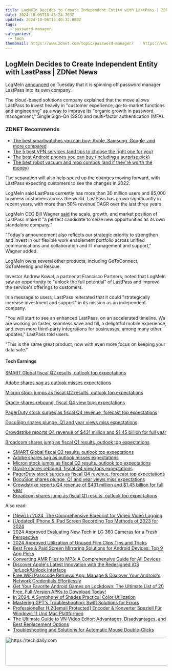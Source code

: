 ```yaml
---
title: LogMeIn Decides to Create Independent Entity with LastPass | ZDNet News
date: 2024-10-05T18:45:24.763Z
updated: 2024-10-06T16:40:12.880Z
tags:
  - password-manager
categories:
  - tech
thumbnail: https://www.zdnet.com/topic/password-manager/    https://www.zdnet.com/a/img/resize/d0de05352673131fa05f26f8b6da6ef05a48e0c1/2019/09/16/eaade1dd-03d6-4527-a092-bae69a690068/lastpass.png?width=170&height=128&fit=crop&format=pjpg&auto=webp
---
```


## LogMeIn Decides to Create Independent Entity with LastPass | ZDNet News

LogMeIn [announced](https://www.logmein.com/newsroom/press-release/2021/logmein-set-to-establish-lastpass-as-an-independent-cloud-security-company-amid-strong-market-demand) on Tuesday that it is spinning off password manager LastPass into its own company.

The cloud-based solutions company explained that the move allows LastPass to invest heavily in "customer experience, go-to-market functions and engineering" as a way to improve its "organic growth in password management," Single Sign-On (SSO) and multi-factor authentication (MFA). 

### **ZDNET** Recommends

* [The best smartwatches you can buy: Apple, Samsung, Google, and more compared](https://www.zdnet.com/article/best-smartwatch/)
* [The 5 best VPN services (and tips to choose the right one for you)](https://www.zdnet.com/article/best-vpn/)
* [The best Android phones you can buy (including a surprise pick)](https://www.zdnet.com/article/best-android-phone/)
* [The best robot vacuum and mop combos (and if they're worth the money)](https://www.zdnet.com/article/best-robot-vacuum-mop/)

The separation will also help speed up the changes moving forward, with LastPass expecting customers to see the changes in 2022\. 

LogMeIn said LastPass currently has more than 30 million users and 85,000 business customers across the world. LastPass has grown significantly in recent years, with more than 50% revenue CAGR over the last three years. 

LogMeIn CEO Bill Wagner [said](https://www.logmein.com/newsroom/press-release/2021/logmein-set-to-establish-lastpass-as-an-independent-cloud-security-company-amid-strong-market-demand) the scale, growth, and market position of LastPass make it "a perfect candidate to seize new opportunities as its own standalone company." 

"Today's announcement also reflects our strategic priority to strengthen and invest in our flexible work enablement portfolio across unified communications and collaboration and IT management and support," Wagner added. 

LogMeIn owns several other products, including GoToConnect, GoToMeeting and Rescue. 

Investor Andrew Kowal, a partner at Francisco Partners, noted that LogMeIn saw an opportunity to "unlock the full potential" of LastPass and improve the service's offerings to customers. 

In a message to users, LastPass reiterated that it could "strategically increase investment and support" in its mission as an independent company. 

"You will start to see an enhanced LastPass, on an accelerated timeline. We are working on faster, seamless save and fill, a delightful mobile experience, and even more third-party integrations for businesses, among many other updates," LastPass told users. 

"This is the same great product, now with even more focus on keeping your data safe."

#### Tech Earnings

[SMART Global fiscal Q2 results, outlook top expectations](https://www.zdnet.com/article/smart-global-fiscal-q2-results-outlook-top-expectations/ "SMART Global fiscal Q2 results, outlook top expectations")

[Adobe shares sag as outlook misses expectations](https://www.zdnet.com/article/adobe-shares-sag-as-outlook-misses-expectations-on-halt-of-sales-to-russia/ "Adobe shares sag as outlook misses expectations")

[Micron stock jumps as fiscal Q2 results, outlook top expectations](https://www.zdnet.com/article/micron-stock-jumps-as-fyq2-results-outlook-top-expectations/ "Micron stock jumps as fiscal Q2 results, outlook top expectations")

[Oracle shares rebound, fiscal Q4 view tops expectations](https://www.zdnet.com/article/oracle-shares-drop-as-fiscal-q3-revenue-beats-but-profit-misses-on-equity-investments/ "Oracle shares rebound, fiscal Q4 view tops expectations")

[PagerDuty stock surges as fiscal Q4 revenue, forecast top expectations](https://www.zdnet.com/article/pagerduty-stock-surges-as-fiscal-q4-revenue-forecast-top-expectations/ "PagerDuty stock surges as fiscal Q4 revenue, forecast top expectations")

[DocuSign shares plunge, Q1 and year views miss expectations](https://www.zdnet.com/article/docusign-shares-plunge-fiscal-q4-revenue-beats-q1-revenue-view-misses-expectations/ "DocuSign shares plunge, Q1 and year views miss expectations")

[Crowdstrike reports Q4 revenue of $431 million and $1.45 billion for full year](https://www.zdnet.com/article/crowdstrike-reports-q4-revenue-of-431-million-and-1-45-billion-for-full-year/ "Crowdstrike reports Q4 revenue of $431 million and $1.45 billion for full year")

[Broadcom shares jump as fiscal Q1 results, outlook top expectations](https://www.zdnet.com/article/broadcom-shares-rise-as-fiscal-q1-results-outlook-top-expectations/ "Broadcom shares jump as fiscal Q1 results, outlook top expectations")

* [SMART Global fiscal Q2 results, outlook top expectations](https://www.zdnet.com/article/smart-global-fiscal-q2-results-outlook-top-expectations/ "SMART Global fiscal Q2 results, outlook top expectations")
* [Adobe shares sag as outlook misses expectations](https://www.zdnet.com/article/adobe-shares-sag-as-outlook-misses-expectations-on-halt-of-sales-to-russia/ "Adobe shares sag as outlook misses expectations")
* [Micron stock jumps as fiscal Q2 results, outlook top expectations](https://www.zdnet.com/article/micron-stock-jumps-as-fyq2-results-outlook-top-expectations/ "Micron stock jumps as fiscal Q2 results, outlook top expectations")
* [Oracle shares rebound, fiscal Q4 view tops expectations](https://www.zdnet.com/article/oracle-shares-drop-as-fiscal-q3-revenue-beats-but-profit-misses-on-equity-investments/ "Oracle shares rebound, fiscal Q4 view tops expectations")
* [PagerDuty stock surges as fiscal Q4 revenue, forecast top expectations](https://www.zdnet.com/article/pagerduty-stock-surges-as-fiscal-q4-revenue-forecast-top-expectations/ "PagerDuty stock surges as fiscal Q4 revenue, forecast top expectations")
* [DocuSign shares plunge, Q1 and year views miss expectations](https://www.zdnet.com/article/docusign-shares-plunge-fiscal-q4-revenue-beats-q1-revenue-view-misses-expectations/ "DocuSign shares plunge, Q1 and year views miss expectations")
* [Crowdstrike reports Q4 revenue of $431 million and $1.45 billion for full year](https://www.zdnet.com/article/crowdstrike-reports-q4-revenue-of-431-million-and-1-45-billion-for-full-year/ "Crowdstrike reports Q4 revenue of $431 million and $1.45 billion for full year")
* [Broadcom shares jump as fiscal Q1 results, outlook top expectations](https://www.zdnet.com/article/broadcom-shares-rise-as-fiscal-q1-results-outlook-top-expectations/ "Broadcom shares jump as fiscal Q1 results, outlook top expectations")

<ins class="adsbygoogle"
     style="display:block"
     data-ad-format="autorelaxed"
     data-ad-client="ca-pub-7571918770474297"
     data-ad-slot="1223367746"></ins>

<ins class="adsbygoogle"
     style="display:block"
     data-ad-client="ca-pub-7571918770474297"
     data-ad-slot="8358498916"
     data-ad-format="auto"
     data-full-width-responsive="true"></ins>

<span class="atpl-alsoreadstyle">Also read:</span>
<div><ul>
<li><a href="https://screen-activity-recording.techidaily.com/new-in-2024-the-comprehensive-blueprint-for-vimeo-video-logging/"><u>[New] In 2024, The Comprehensive Blueprint for Vimeo Video Logging</u></a></li>
<li><a href="https://visual-screen-recording.techidaily.com/updated-iphone-and-ipad-screen-recording-top-methods-of-2023-for-2024/"><u>[Updated] IPhone & iPad Screen Recording Top Methods of 2023 for 2024</u></a></li>
<li><a href="https://fox-hovers.techidaily.com/2024-approved-evaluating-new-tech-in-lg-360-cameras-for-a-fresh-perspective/"><u>2024 Approved Evaluating New Tech in LG 360 Cameras for a Fresh Perspective</u></a></li>
<li><a href="https://fox-direct.techidaily.com/2024-approved-utilization-of-unused-film-clips-tips-and-tricks/"><u>2024 Approved Utilization of Unused Film Clips Tips and Tricks</u></a></li>
<li><a href="https://app-tips.techidaily.com/best-free-and-paid-screen-mirroring-solutions-for-android-devices-top-9-app-picks/"><u>Best Free & Paid Screen Mirroring Solutions for Android Devices: Top 9 App Picks</u></a></li>
<li><a href="https://tech-haven.techidaily.com/converting-amr-files-to-mp3-a-comprehensive-guide-for-all-devices/"><u>Converting AMR Files to MP3: A Comprehensive Guide for All Devices</u></a></li>
<li><a href="https://app-tips.techidaily.com/discover-apples-latest-innovation-with-the-redesigned-ios-1erlockunlock-interface/"><u>Discover Apple's Latest Innovation with the Redesigned iOS 1erLock/Unlock Interface</u></a></li>
<li><a href="https://app-tips.techidaily.com/free-wifi-passcode-retrieval-app-manage-and-discover-your-androids-network-credentials-effortlessly/"><u>Free WiFi Passcode Retrieval App: Manage & Discover Your Android's Network Credentials Effortlessly</u></a></li>
<li><a href="https://app-tips.techidaily.com/get-your-favorite-android-games-on-lockdown-the-ultimate-list-of-20-free-full-version-apks-to-download-today/"><u>Get Your Favorite Android Games on Lockdown: The Ultimate List of 20 Free, Full-Version APKs to Download Today!</u></a></li>
<li><a href="https://extra-tips.techidaily.com/in-2024-a-symphony-of-shades-practical-color-utilization/"><u>In 2024, A Symphony of Shades Practical Color Utilization</u></a></li>
<li><a href="https://tech-hub.techidaily.com/mastering-gpts-troubleshooting-swift-solutions-for-errors/"><u>Mastering GPT's Troubleshooting: Swift Solutions for Errors</u></a></li>
<li><a href="https://discover-alternatives.techidaily.com/professioneller-h2email-protected-encoder-and-konverter-speziell-fur-windows-11-und-mac-plattformen/"><u>Professioneller H.2([email Protected] Encoder & Konverter Speziell Für Windows 11 Und Mac Plattformen</u></a></li>
<li><a href="https://app-tips.techidaily.com/the-ultimate-guide-to-vn-video-editor-advantages-disadvantages-and-best-replacement-options/"><u>The Ultimate Guide to VN Video Editor: Advantages, Disadvantages, and Best Replacement Options</u></a></li>
<li><a href="https://win-howtos.techidaily.com/troubleshooting-and-solutions-for-automatic-mouse-double-clicks/"><u>Troubleshooting and Solutions for Automatic Mouse Double-Clicks</u></a></li>
</ul></div>

<!-- affiliate ads begin -->
<a href="https://appsumo.8odi.net/c/5597632/2049363/7443" target="_top" id="2049363">
  <img src="//a.impactradius-go.com/display-ad/7443-2049363" border="0" alt="https://techidaily.com" width="728" height="90"/>
</a>
<img height="0" width="0" src="https://appsumo.8odi.net/i/5597632/2049363/7443" style="position:absolute;visibility:hidden;" border="0" />
<!-- affiliate ads end -->

